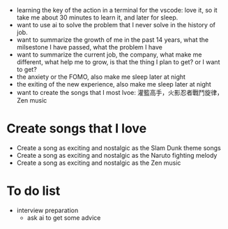 - learning the key of the action in a terminal for the vscode: love it, so it take me about 30 minutes to learn it, and later for sleep.
- want to use ai to solve the problem that I never solve in the history of job.
- want to summarize the growth of me in the past 14 years, what the milsestone I have passed, what the problem I have
- want to summarize the current job, the company, what make me different, what help me to grow, is that the thing I plan to get? or I want to get?
- the anxiety or the FOMO, also make me sleep later at night
- the exiting of the new experience, also make me sleep later at night
- want to create the songs that I most lvoe: 灌籃高手，火影忍者戰鬥旋律，Zen music
# Create songs that I love
- Create a song as exciting and nostalgic as the Slam Dunk theme songs
- Create a song as exciting and nostalgic as the Naruto fighting melody
- Create a song as exciting and nostalgic as the Zen music

# To do list
- interview preparation
    - ask ai to get some advice